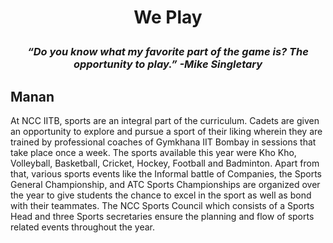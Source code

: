 # <p align = 'center'> We Play </p>
### <p align = 'center'> *“Do you know what my favorite part of the game is? The opportunity to play.” -Mike Singletary*</p>

## Manan

At NCC IITB, sports are an integral part of the curriculum. Cadets are given an opportunity to explore and pursue a sport of their liking wherein they are trained by professional coaches of Gymkhana IIT Bombay in sessions that take place once a week. The sports available this year were Kho Kho, Volleyball, Basketball, Cricket, Hockey, Football and Badminton. Apart from that, various sports events like the Informal battle of Companies, the Sports General Championship, and ATC Sports Championships are organized over the year to give students the chance to excel in the sport as well as bond with their teammates. The NCC Sports Council which consists of a Sports Head and three Sports secretaries ensure the planning and flow of sports related events throughout the year.

